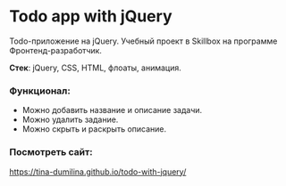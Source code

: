 # Todo app with jQuery

Todo-приложение на jQuery. Учебный проект в Skillbox на программе Фронтенд-разработчик.

**Стек**: jQuery, CSS, HTML, флоаты, анимация.

### Функционал:
- Можно добавить название и описание задачи.
- Можно удалить задание.
- Можно скрыть и раскрыть описание.

### Посмотреть сайт: 
https://tina-dumilina.github.io/todo-with-jquery/
